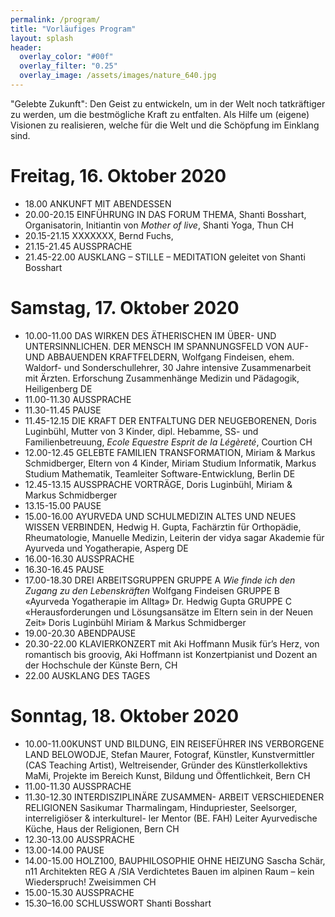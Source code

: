 ```yaml
---
permalink: /program/
title: "Vorläufiges Program"
layout: splash
header:
  overlay_color: "#00f"
  overlay_filter: "0.25"
  overlay_image: /assets/images/nature_640.jpg
---
```

"Gelebte Zukunft":	Den	Geist	zu	entwickeln,	um	in	der	Welt	noch	tatkräftiger	zu	werden,	um	die	bestmögliche Kraft	zu	entfalten.	Als	Hilfe	um	(eigene)	Visionen
zu	realisieren,	welche	für	die	Welt	und	die	Schöpfung
im	Einklang	sind.

# Freitag, 16. Oktober 2020
* 18.00 ANKUNFT MIT ABENDESSEN
* 20.00-20.15 EINFÜHRUNG IN DAS FORUM THEMA, Shanti Bosshart, Organisatorin, Initiantin von *Mother of live*, Shanti Yoga, Thun CH
* 20.15-21.15 XXXXXXX, Bernd Fuchs,
* 21.15-21.45 AUSSPRACHE
* 21.45-22.00 AUSKLANG – STILLE – MEDITATION geleitet von Shanti Bosshart

# Samstag, 17. Oktober 2020

* 10.00-11.00 DAS WIRKEN DES ÄTHERISCHEN IM ÜBER-
UND UNTERSINNLICHEN. DER MENSCH IM SPANNUNGSFELD VON
AUF- UND ABBAUENDEN KRAFTFELDERN, Wolfgang Findeisen, ehem. Waldorf- und Sonderschullehrer, 30 Jahre intensive
Zusammenarbeit mit Ärzten. Erforschung Zusammenhänge Medizin und Pädagogik, Heiligenberg DE
* 11.00-11.30 AUSSPRACHE
* 11.30-11.45 PAUSE
* 11.45-12.15 DIE KRAFT DER ENTFALTUNG DER
NEUGEBORENEN, Doris Luginbühl, Mutter von 3 Kinder, dipl. Hebamme, SS- und Familienbetreuung, *Ecole Equestre Esprit de la Légèreté*, Courtion CH
* 12.00-12.45 GELEBTE FAMILIEN TRANSFORMATION, Miriam & Markus Schmidberger, Eltern von 4 Kinder, Miriam Studium Informatik, Markus Studium Mathematik, Teamleiter Software-Entwicklung, Berlin DE
* 12.45-13.15 AUSSPRACHE VORTRÄGE, Doris Luginbühl, Miriam & Markus Schmidberger
* 13.15-15.00 PAUSE
* 15.00-16.00 AYURVEDA UND SCHULMEDIZIN ALTES UND NEUES WISSEN VERBINDEN, Hedwig H. Gupta, Fachärztin für Orthopädie, Rheumatologie, Manuelle Medizin, Leiterin der vidya sagar Akademie für Ayurveda und Yogatherapie, Asperg DE
* 16.00-16.30 AUSSPRACHE
* 16.30-16.45 PAUSE
* 17.00-18.30 DREI ARBEITSGRUPPEN
GRUPPE A *Wie finde ich den Zugang zu den ­Lebenskräften* Wolfgang Findeisen
GRUPPE B «Ayurveda Yogatherapie im Alltag»
Dr. Hedwig Gupta
GRUPPE C «Herausforderungen und Lösungsansätze
im Eltern sein in der Neuen Zeit»
Doris Luginbühl
Miriam & Markus Schmidberger
* 19.00-20.30 ABENDPAUSE
* 20.30-22.00 KLAVIERKONZERT mit Aki Hoffmann Musik für’s Herz, von romantisch bis groovig, Aki Hoffmann ist
Konzertpianist und Dozent an der Hochschule der Künste Bern, CH
* 22.00 AUSKLANG DES TAGES

# Sonntag, 18. Oktober 2020
* 10.00-11.00KUNST UND BILDUNG, EIN REISEFÜHRER
INS VERBORGENE LAND BELOWODJE, Stefan Maurer, Fotograf, Künstler, Kunstvermittler (CAS Teaching Artist), Weltreisender, Gründer des Künstlerkollektivs MaMi,
Projekte im Bereich Kunst, Bildung und
Öffentlichkeit, Bern CH
* 11.00-11.30 AUSSPRACHE
* 11.30-12.30 INTERDISZIPLINÄRE ZUSAMMEN-
ARBEIT VERSCHIEDENER RELIGIONEN
Sasikumar Tharmalingam, Hindupriester,
Seelsorger, interreligiöser & interkulturel-
ler Mentor (BE. FAH) Leiter Ayurvedische
Küche, Haus der Religionen, Bern CH
* 12.30-13.00 AUSSPRACHE
* 13.00-14.00 PAUSE
* 14.00-15.00 HOLZ100, BAUPHILOSOPHIE OHNE HEIZUNG
Sascha Schär, n11 Architekten REG A /SIA
Verdichtetes Bauen im alpinen Raum –
kein Wiederspruch! Zweisimmen CH
* 15.00-15.30 AUSSPRACHE
* 15.30–16.00 SCHLUSSWORT
Shanti Bosshart
